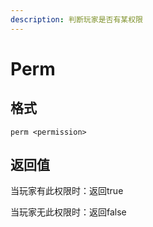 ```yaml
---
description: 判断玩家是否有某权限
---
```


# Perm

## 格式

```
perm <permission>
```

## 返回值

当玩家有此权限时：返回true

当玩家无此权限时：返回false
